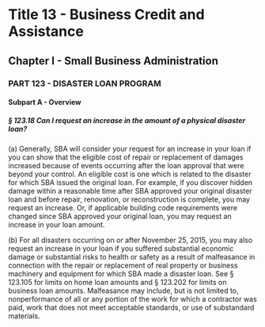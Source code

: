 
# Title 13 - Business Credit and Assistance
## Chapter I - Small Business Administration
### PART 123 - DISASTER LOAN PROGRAM
#### Subpart A - Overview
##### § 123.18 Can I request an increase in the amount of a physical disaster loan?

(a) Generally, SBA will consider your request for an increase in your loan if you can show that the eligible cost of repair or replacement of damages increased because of events occurring after the loan approval that were beyond your control. An eligible cost is one which is related to the disaster for which SBA issued the original loan. For example, if you discover hidden damage within a reasonable time after SBA approved your original disaster loan and before repair, renovation, or reconstruction is complete, you may request an increase. Or, if applicable building code requirements were changed since SBA approved your original loan, you may request an increase in your loan amount.

(b) For all disasters occurring on or after November 25, 2015, you may also request an increase in your loan if you suffered substantial economic damage or substantial risks to health or safety as a result of malfeasance in connection with the repair or replacement of real property or business machinery and equipment for which SBA made a disaster loan. See § 123.105 for limits on home loan amounts and § 123.202 for limits on business loan amounts. Malfeasance may include, but is not limited to, nonperformance of all or any portion of the work for which a contractor was paid, work that does not meet acceptable standards, or use of substandard materials.
